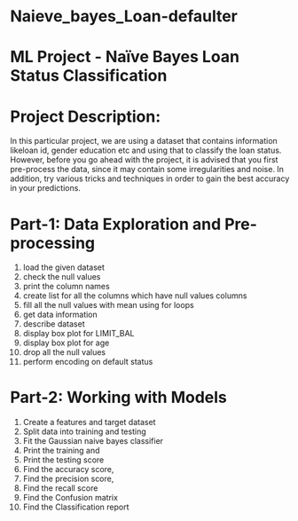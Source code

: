 # Naieve_bayes_Loan-defaulter

# ML Project - Naïve Bayes Loan Status Classification

# Project Description:

In this particular project, we are using a dataset that contains information likeloan id, gender education etc and using that to classify the loan status. 
However, before you go ahead with the project, it is advised that you first pre-process the data, since it may contain some irregularities and noise. In addition, try various tricks and techniques in order to gain the best accuracy in your predictions.

# Part-1: Data Exploration and Pre-processing

1) load the given dataset 
2) check the null values
3) print the column names 
4) create list for all the columns which have null values columns
5) fill all the null values with mean using for loops 
6) get data information
7) describe dataset 
8) display box plot for LIMIT_BAL 
9) display box plot for age 
10) drop all the null values
11) perform encoding on default status 

# Part-2: Working with Models 

1) Create a features and target dataset 
2) Split data into training and testing 
3) Fit the Gaussian naive bayes classifier 
4) Print the training and 
5) Print the testing score 
6) Find the accuracy score, 
7) Find the precision score,
8) Find the recall score
9) Find the Confusion matrix
10) Find the Classification report
